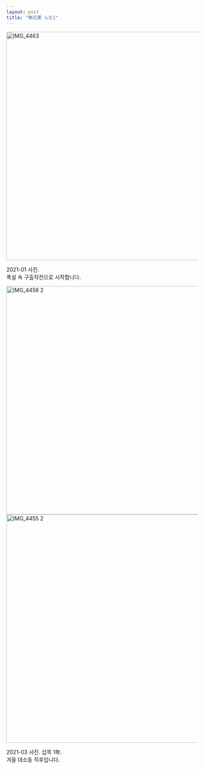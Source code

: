 ```yaml
---
layout: post
title: "無花果 노트1"
---
```


<img width="600px" alt="IMG_4463" src="https://user-images.githubusercontent.com/81041256/111928164-36264e00-8af6-11eb-8f27-7d6a38c46efd.jpg">

2021-01 사진. <br/>
폭설 속 구출작전으로 시작합니다.

<img width="600px" alt="IMG_4456 2" src="https://user-images.githubusercontent.com/81041256/111927635-ccf20b00-8af4-11eb-8bec-9f90bccccdc8.jpg">

<img width="600px" alt="IMG_4455 2" src="https://user-images.githubusercontent.com/81041256/111927630-c82d5700-8af4-11eb-9059-9fa7dc3a1b0f.jpg">

2021-03 사진. 삽목 1年. <br/>
겨울 대소동 직후입니다.
